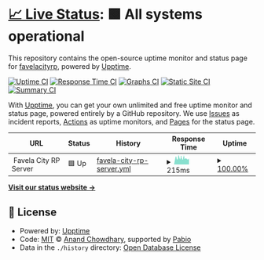 # [📈 Live Status](https://favelacityrp.github.io/favelacitystatus): <!--live status--> **🟩 All systems operational**

This repository contains the open-source uptime monitor and status page for [favelacityrp](https://favelacityrp.github.io/favelacitystatus), powered by [Upptime](https://github.com/upptime/upptime).

[![Uptime CI](https://github.com/favelacityrp/favelacitystatus/workflows/Uptime%20CI/badge.svg)](https://github.com/favelacityrp/favelacitystatus/actions?query=workflow%3A%22Uptime+CI%22)
[![Response Time CI](https://github.com/favelacityrp/favelacitystatus/workflows/Response%20Time%20CI/badge.svg)](https://github.com/favelacityrp/favelacitystatus/actions?query=workflow%3A%22Response+Time+CI%22)
[![Graphs CI](https://github.com/favelacityrp/favelacitystatus/workflows/Graphs%20CI/badge.svg)](https://github.com/favelacityrp/favelacitystatus/actions?query=workflow%3A%22Graphs+CI%22)
[![Static Site CI](https://github.com/favelacityrp/favelacitystatus/workflows/Static%20Site%20CI/badge.svg)](https://github.com/favelacityrp/favelacitystatus/actions?query=workflow%3A%22Static+Site+CI%22)
[![Summary CI](https://github.com/favelacityrp/favelacitystatus/workflows/Summary%20CI/badge.svg)](https://github.com/favelacityrp/favelacitystatus/actions?query=workflow%3A%22Summary+CI%22)

With [Upptime](https://upptime.js.org), you can get your own unlimited and free uptime monitor and status page, powered entirely by a GitHub repository. We use [Issues](https://github.com/favelacityrp/favelacitystatus/issues) as incident reports, [Actions](https://github.com/favelacityrp/favelacitystatus/actions) as uptime monitors, and [Pages](https://favelacityrp.github.io/favelacitystatus) for the status page.

<!--start: status pages-->
<!-- This summary is generated by Upptime (https://github.com/upptime/upptime) -->
<!-- Do not edit this manually, your changes will be overwritten -->
<!-- prettier-ignore -->
| URL | Status | History | Response Time | Uptime |
| --- | ------ | ------- | ------------- | ------ |
| <img alt="" src="https://icons.duckduckgo.com/ip3/null.ico" height="13"> Favela City RP Server | 🟩 Up | [favela-city-rp-server.yml](https://github.com/favelacityrp/favelacitystatus/commits/HEAD/history/favela-city-rp-server.yml) | <details><summary><img alt="Response time graph" src="./graphs/favela-city-rp-server/response-time-week.png" height="20"> 215ms</summary><br><a href="https://favelacityrp.github.io/favelacitystatus/history/favela-city-rp-server"><img alt="Response time 215" src="https://img.shields.io/endpoint?url=https%3A%2F%2Fraw.githubusercontent.com%2Ffavelacityrp%2Ffavelacitystatus%2FHEAD%2Fapi%2Ffavela-city-rp-server%2Fresponse-time.json"></a><br><a href="https://favelacityrp.github.io/favelacitystatus/history/favela-city-rp-server"><img alt="24-hour response time 202" src="https://img.shields.io/endpoint?url=https%3A%2F%2Fraw.githubusercontent.com%2Ffavelacityrp%2Ffavelacitystatus%2FHEAD%2Fapi%2Ffavela-city-rp-server%2Fresponse-time-day.json"></a><br><a href="https://favelacityrp.github.io/favelacitystatus/history/favela-city-rp-server"><img alt="7-day response time 215" src="https://img.shields.io/endpoint?url=https%3A%2F%2Fraw.githubusercontent.com%2Ffavelacityrp%2Ffavelacitystatus%2FHEAD%2Fapi%2Ffavela-city-rp-server%2Fresponse-time-week.json"></a><br><a href="https://favelacityrp.github.io/favelacitystatus/history/favela-city-rp-server"><img alt="30-day response time 215" src="https://img.shields.io/endpoint?url=https%3A%2F%2Fraw.githubusercontent.com%2Ffavelacityrp%2Ffavelacitystatus%2FHEAD%2Fapi%2Ffavela-city-rp-server%2Fresponse-time-month.json"></a><br><a href="https://favelacityrp.github.io/favelacitystatus/history/favela-city-rp-server"><img alt="1-year response time 215" src="https://img.shields.io/endpoint?url=https%3A%2F%2Fraw.githubusercontent.com%2Ffavelacityrp%2Ffavelacitystatus%2FHEAD%2Fapi%2Ffavela-city-rp-server%2Fresponse-time-year.json"></a></details> | <details><summary><a href="https://favelacityrp.github.io/favelacitystatus/history/favela-city-rp-server">100.00%</a></summary><a href="https://favelacityrp.github.io/favelacitystatus/history/favela-city-rp-server"><img alt="All-time uptime 100.00%" src="https://img.shields.io/endpoint?url=https%3A%2F%2Fraw.githubusercontent.com%2Ffavelacityrp%2Ffavelacitystatus%2FHEAD%2Fapi%2Ffavela-city-rp-server%2Fuptime.json"></a><br><a href="https://favelacityrp.github.io/favelacitystatus/history/favela-city-rp-server"><img alt="24-hour uptime 100.00%" src="https://img.shields.io/endpoint?url=https%3A%2F%2Fraw.githubusercontent.com%2Ffavelacityrp%2Ffavelacitystatus%2FHEAD%2Fapi%2Ffavela-city-rp-server%2Fuptime-day.json"></a><br><a href="https://favelacityrp.github.io/favelacitystatus/history/favela-city-rp-server"><img alt="7-day uptime 100.00%" src="https://img.shields.io/endpoint?url=https%3A%2F%2Fraw.githubusercontent.com%2Ffavelacityrp%2Ffavelacitystatus%2FHEAD%2Fapi%2Ffavela-city-rp-server%2Fuptime-week.json"></a><br><a href="https://favelacityrp.github.io/favelacitystatus/history/favela-city-rp-server"><img alt="30-day uptime 100.00%" src="https://img.shields.io/endpoint?url=https%3A%2F%2Fraw.githubusercontent.com%2Ffavelacityrp%2Ffavelacitystatus%2FHEAD%2Fapi%2Ffavela-city-rp-server%2Fuptime-month.json"></a><br><a href="https://favelacityrp.github.io/favelacitystatus/history/favela-city-rp-server"><img alt="1-year uptime 100.00%" src="https://img.shields.io/endpoint?url=https%3A%2F%2Fraw.githubusercontent.com%2Ffavelacityrp%2Ffavelacitystatus%2FHEAD%2Fapi%2Ffavela-city-rp-server%2Fuptime-year.json"></a></details>

<!--end: status pages-->

[**Visit our status website →**](https://favelacityrp.github.io/favelacitystatus)

## 📄 License

- Powered by: [Upptime](https://github.com/upptime/upptime)
- Code: [MIT](./LICENSE) © [Anand Chowdhary](https://anandchowdhary.com), supported by [Pabio](https://pabio.com)
- Data in the `./history` directory: [Open Database License](https://opendatacommons.org/licenses/odbl/1-0/)
